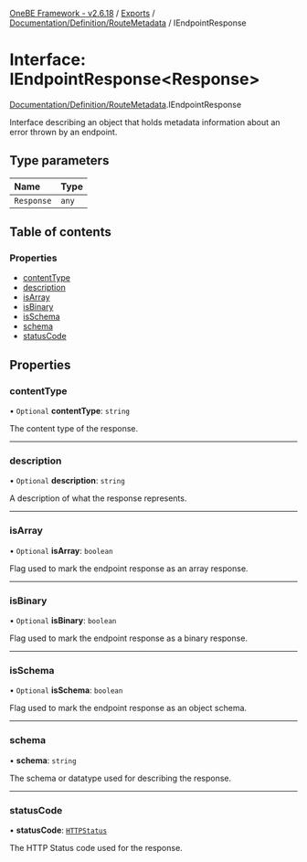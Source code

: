 [OneBE Framework - v2.6.18](../README.md) / [Exports](../modules.md) / [Documentation/Definition/RouteMetadata](../modules/Documentation_Definition_RouteMetadata.md) / IEndpointResponse

# Interface: IEndpointResponse<Response\>

[Documentation/Definition/RouteMetadata](../modules/Documentation_Definition_RouteMetadata.md).IEndpointResponse

Interface describing an object that holds metadata information
about an error thrown by an endpoint.

## Type parameters

| Name | Type |
| :------ | :------ |
| `Response` | `any` |

## Table of contents

### Properties

- [contentType](Documentation_Definition_RouteMetadata.IEndpointResponse.md#contenttype)
- [description](Documentation_Definition_RouteMetadata.IEndpointResponse.md#description)
- [isArray](Documentation_Definition_RouteMetadata.IEndpointResponse.md#isarray)
- [isBinary](Documentation_Definition_RouteMetadata.IEndpointResponse.md#isbinary)
- [isSchema](Documentation_Definition_RouteMetadata.IEndpointResponse.md#isschema)
- [schema](Documentation_Definition_RouteMetadata.IEndpointResponse.md#schema)
- [statusCode](Documentation_Definition_RouteMetadata.IEndpointResponse.md#statuscode)

## Properties

### contentType

• `Optional` **contentType**: `string`

The content type of the response.

___

### description

• `Optional` **description**: `string`

A description of what the response represents.

___

### isArray

• `Optional` **isArray**: `boolean`

Flag used to mark the endpoint response as an array response.

___

### isBinary

• `Optional` **isBinary**: `boolean`

Flag used to mark the endpoint response as a binary response.

___

### isSchema

• `Optional` **isSchema**: `boolean`

Flag used to mark the endpoint response as an object schema.

___

### schema

• **schema**: `string`

The schema or datatype used for describing the response.

___

### statusCode

• **statusCode**: [`HTTPStatus`](../enums/HTTP_HTTPStatus.HTTPStatus.md)

The HTTP Status code used for the response.

